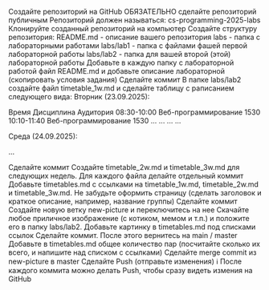 Создайте репозиторий на GitHub
ОБЯЗАТЕЛЬНО сделайте репозиторий публичным
Репозиторий должен называться: cs-programming-2025-labs
Клонируйте созданный репозиторий на компьютер
Создайте структуру репозитория:
README.md - описание вашего репозитория
labs - папка с лабораторными работами
labs/lab1 - папка с файлами фашей первой лабораторной работы
labs/lab2 - папка для вашей второй (этой) лабораторной работы
Добавьте в каждую папку с лабораторной работой файл README.md и добавьте описание лабораторной (скопировать условия задания)
Сделайте коммит
В папке labs/lab2 создайте файл timetable_1w.md и сделайте таблицу с раписанием следующего вида:
Вторник (23.09.2025):

Время	Дисциплина	Аудитория
08:30-10:00	Веб-программирование	1530
10:10-11:40	Веб-программирование	1530
...	...	...
...

Среда (24.09.2025):

...

Сделайте коммит
Создайте timetable_2w.md и timetable_3w.md для следующих недель. Для каждого файла делайте отдельный коммит
Добавьте timetables.md с ссылками на timetable_1w.md, timetable_2w.md и timetable_3w.md. Не забудьте оформить страницу (сделать заголовок и краткое описание, например, название группы)
Сделайте коммит
Создайте новую ветку new-picture и переключитесь на нее
Скачайте любое приличное изображение (с котиком, мемом и т.п.) и положите его в папку labs/lab2. Добавьте картинку в timetables.md под списками ссылок
Сделайте коммит. После этого вернитесь на main / master
Добавьте в timetables.md общее количество пар (посчитайте сколько их всего, и напишите над списком с ссылками)
Сделайте merge commit из new-picture в master
Сделайте Push (отправьте изменения)
ℹ️ После каждого коммита можно делать Push, чтобы сразу видеть измения на GitHub